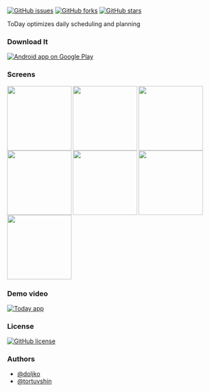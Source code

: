 [![GitHub issues](https://img.shields.io/github/issues/today-app/android.svg)](https://github.com/today-app/android/issues)
[![GitHub forks](https://img.shields.io/github/forks/today-app/android.svg)](https://github.com/today-app/android/network)
[![GitHub stars](https://img.shields.io/github/stars/today-app/android.svg)](https://github.com/today-app/android/stargazers)

ToDay optimizes daily scheduling and planning

### Download It
<a href="https://play.google.com/store/apps/details?id=mn.today">
  <img alt="Android app on Google Play" src="https://developer.android.com/images/brand/en_app_rgb_wo_45.png" />
</a>

### Screens

<img src="https://github.com/today-app/android/blob/master/app/Screenshot_20170404-095940.png" align="left" width="150px"/>
<img src="https://github.com/today-app/android/blob/master/app/Screenshot_20170404-095945.png" align="left" width="150px"/>
<img src="https://github.com/today-app/android/blob/master/app/Screenshot_20170404-095948.png" align="left" width="150px"/>
<img src="https://github.com/today-app/android/blob/master/app/Screenshot_20170404-095957.png" align="left" width="150px"/>
<img src="https://github.com/today-app/android/blob/master/app/Screenshot_20170404-100358.png" align="left" width="150px"/>
<img src="https://github.com/today-app/android/blob/master/app/Screenshot_20170404-100437.png" align="left" width="150px"/>
<img src="https://github.com/today-app/android/blob/master/app/Screenshot_20170404-100443.png" width="150px"/>

### Demo video

[![Today app](http://img.youtube.com/vi/CDXJpeQPUo4/0.jpg)](https://youtu.be/CDXJpeQPUo4 "Today app")

### License
[![GitHub license](https://img.shields.io/badge/license-AGPL-blue.svg)](https://raw.githubusercontent.com/today-app/android/master/LICENSE)

### Authors
* [@doljko](http://github.com/doljko)
* [@tortuvshin](http://github.com/tortuvshin)
